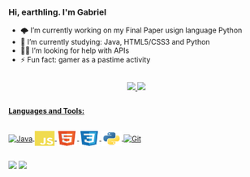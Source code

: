 ### Hi, earthling. I'm Gabriel

- 🌩️ I’m currently working on my Final Paper usign language Python
- 🌙 I’m currently studying: Java, HTML5/CSS3 and Python
- 👨‍💻 I’m looking for help with APIs 
- ⚡ Fun fact: gamer as a pastime activity

##

<div align="center" id="stats">
  <a href="https://github.com/death-simphony">
  <img height="180em" src="https://github-readme-stats.vercel.app/api?username=death-simphony&show_icons=true&theme=dark&include_all_commits=true&count_private=true"/>
  <img height="180em" src="https://github-readme-stats.vercel.app/api/top-langs/?username=death-simphony&layout=compact&langs_count=7&theme=dark"/>
</div>
  
##

**Languages and Tools:**
<div style="display: inline_block" id="languages"><br>
  <img align="center" alt="Java" height="30" width="40" src="https://cdn.jsdelivr.net/gh/devicons/devicon/icons/java/java-original.svg">
  <img align="center" alt="Js" height="30" width="40" src="https://raw.githubusercontent.com/devicons/devicon/master/icons/javascript/javascript-plain.svg">
  <img align="center" alt="HTML" height="30" width="40" src="https://raw.githubusercontent.com/devicons/devicon/master/icons/html5/html5-original.svg">
  <img align="center" alt="CSS" height="30" width="40" src="https://raw.githubusercontent.com/devicons/devicon/master/icons/css3/css3-original.svg">
  <img align="center" alt="Python" height="30" width="40" src="https://raw.githubusercontent.com/devicons/devicon/master/icons/python/python-original.svg">
  <img align="center" alt="Git" height="30" width="40" src="https://cdn.jsdelivr.net/gh/devicons/devicon/icons/git/git-original.svg">
</div>

##
  
<div>
  <a href="https://www.linkedin.com/in/gabriel-n-dos-santos/" target="_blank"><img src="https://img.shields.io/badge/-LinkedIn-%230077B5?style=for-the-badge&logo=linkedin&logoColor=white" target="_blank"></a>
  <a href="mailto:gn.info.santos@gmail.com" target="_blank"><img src="https://img.shields.io/badge/Gmail-D14836?style=for-the-badge&logo=gmail&logoColor=white"target="_blank"></a>
</div>
  
##
  
